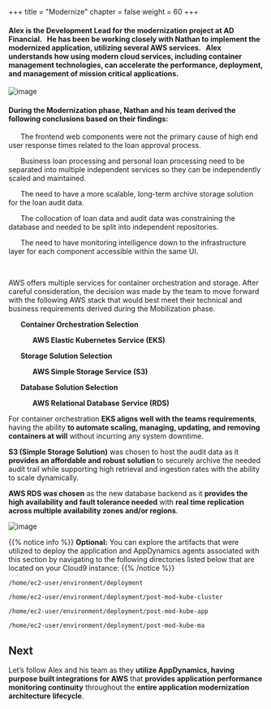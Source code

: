 +++
title = "Modernize"
chapter = false
weight = 60
+++


#### Alex is the Development Lead for the modernization project at AD Financial. &nbsp; He has been be working closely with Nathan to implement the modernized application, utilizing several AWS services. &nbsp; Alex understands how using modern cloud services, including container management technologies, can accelerate the performance, deployment, and management of mission critical applications.


![image](/images/modernize/ad_team_developer.png)

 

#### During the Modernization phase, Nathan and his team derived the following conclusions based on their findings:

&nbsp;&nbsp;&nbsp;&nbsp;<span style="color: #4e3eb1;"><i class='fas fa-certificate fa-sm'></i></span>&nbsp; The frontend web components were not the primary cause of high end user response times related to the loan approval process.

&nbsp;&nbsp;&nbsp;&nbsp;<span style="color: #4e3eb1;"><i class='fas fa-certificate fa-sm'></i></span>&nbsp; Business loan processing and personal loan processing need to be separated into multiple independent services so they can be independently scaled and maintained.

&nbsp;&nbsp;&nbsp;&nbsp;<span style="color: #4e3eb1;"><i class='fas fa-certificate fa-sm'></i></span>&nbsp; The need to have a more scalable, long-term archive storage solution for the loan audit data.  

&nbsp;&nbsp;&nbsp;&nbsp;<span style="color: #4e3eb1;"><i class='fas fa-certificate fa-sm'></i></span>&nbsp; The collocation of loan data and audit data was constraining the database and needed to be split into independent repositories.

&nbsp;&nbsp;&nbsp;&nbsp;<span style="color: #4e3eb1;"><i class='fas fa-certificate fa-sm'></i></span>&nbsp; The need to have monitoring intelligence down to the infrastructure layer for each component accessible within the same UI.

<br>

AWS offers multiple services for container orchestration and storage.  After careful consideration, the decision was made by the team to move forward with the following AWS stack that would best meet their technical and business requirements derived during the Mobilization phase.


&nbsp;&nbsp;&nbsp;&nbsp;<span style="color: #4e3eb1;"><i class='fas fa-check-square'></i></span>&nbsp; **Container Orchestration Selection**

&nbsp;&nbsp;&nbsp;&nbsp;&nbsp;&nbsp;&nbsp;&nbsp;&nbsp;&nbsp;<span style="color: #efc100;"><i class='fas fa-certificate'></i></span>&nbsp; **AWS Elastic Kubernetes Service (EKS)**

&nbsp;&nbsp;&nbsp;&nbsp;<span style="color: #4e3eb1;"><i class='fas fa-check-square'></i></span>&nbsp; **Storage Solution Selection**

&nbsp;&nbsp;&nbsp;&nbsp;&nbsp;&nbsp;&nbsp;&nbsp;&nbsp;&nbsp;<span style="color: #efc100;"><i class='fas fa-certificate'></i></span>&nbsp; **AWS Simple Storage Service (S3)**

&nbsp;&nbsp;&nbsp;&nbsp;<span style="color: #4e3eb1;"><i class='fas fa-check-square'></i></span>&nbsp; **Database Solution Selection**

&nbsp;&nbsp;&nbsp;&nbsp;&nbsp;&nbsp;&nbsp;&nbsp;&nbsp;&nbsp;<span style="color: #efc100;"><i class='fas fa-certificate'></i></span>&nbsp; **AWS Relational Database Service (RDS)**



For container orchestration **EKS aligns well with the teams requirements**, having the ability **to automate scaling, managing, updating, and removing containers at will** without incurring any system downtime.

**S3 (Simple Storage Solution)** was chosen to host the audit data as it **provides an affordable and robust solution** to securely archive the needed audit trail while supporting high retrieval and ingestion rates with the ability to scale dynamically.

**AWS RDS was chosen** as the new database backend as it **provides the high availability and fault tolerance needed** with **real time replication across multiple availability zones and/or regions**.

![image](/images/modernize/app_arch_diag.png)


{{% notice info %}}
**Optional:**  You can explore the artifacts that were utilized to deploy the application and AppDynamics agents associated with this section by navigating to the following directories listed below that are located on your Cloud9 instance: 
{{% /notice %}}

```
/home/ec2-user/environment/deployment

/home/ec2-user/environment/deployment/post-mod-kube-cluster

/home/ec2-user/environment/deployment/post-mod-kube-app

/home/ec2-user/environment/deployment/post-mod-kube-ma
```

## Next <i class='fas fa-cog fa-spin'></i>

Let’s follow Alex and his team as they **utilize AppDynamics, having purpose built integrations for AWS** that **provides application performance monitoring continuity** throughout the **entire application modernization architecture lifecycle**. 
